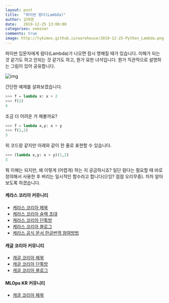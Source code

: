 ```yaml
---
layout: post
title:  "파이썬 람다(Lambda)"
author: 김태영
date:   2019-12-25 13:00:00
categories: seminar
comments: true
image: http://tykimos.github.io/warehouse/2019-12-25-Python_Lambda.png
---
```


파이썬 입문자에게 람다(Lambda)가 나오면 잠시 명해질 때가 있습니다. 이해가 되는 것 같기도 하고 안되는 것 같기도 하고, 뭔가 묘한 녀석입니다. 뭔가 직관적으로 설명하는 그림이 있어 공유합니다.

![img](http://tykimos.github.io/warehouse/2019-12-25-Python_Lambda.png)

간단한 예제를 살펴보겠습니다.

```python
>>> f = lambda x: x + 2
>>> f(2)
4
```

조금 더 어려운 거 해볼까요?

```python
>>> f = lambda x,y: x + y
>>> f(1,2)
3
```

위 코드랑 같지만 아래와 같이 한 줄로 표현할 수 있습니다. 

```python
>>> (lambda x,y: x + y)(1,2)
3
```

뭐 이해는 되지만, 왜 이렇게 (어렵게) 하는 지 궁금하시죠? 일단 람다는 필요할 때 바로 정의해서 사용한 후 버리는 일시적인 함수라고 합니다(으잉? 점점 오리무중). 차차 알아보도록 하겠습니다.


#### 케라스 코리아 커뮤니티

* [케라스 코리아 페북](https://www.facebook.com/groups/KerasKorea/)
* [케라스 코리아 슬랙 초대](https://join.slack.com/t/keraskorea/shared_invite/enQtNTUzMTUxMzIyMzg4LWQ3YmQ1YTdmNTYxOTAwZTExNmFmOGM3M2QyMjIyNzYwYTY2YTY2ZjBlNDNlZDdmMTU0NGVjYzFkMWYxNzE0ZDA)
* [케라스 코리아 단톡방](https://open.kakao.com/o/g93MSBV)
* [케라스 코리아 블로그](http://keraskorea.github.io)
* [케라스 공식 문서 한글번역 참여방법](https://tykimos.github.io/2019/02/06/Contribution_of_Keras_Document_to_Korean_Translation/)

#### 캐글 코리아 커뮤니티

* [캐글 코리아 페북](https://www.facebook.com/groups/KaggleKoreaOpenGroup/)
* [캐글 코리아 단톡방](https://open.kakao.com/o/gP24T89)
* [캐글 코리아 블로그](https://kaggle-kr.tistory.com/)

#### MLOps KR 커뮤니티

* [캐글 코리아 페북](https://www.facebook.com/groups/MLOpsKR/)

